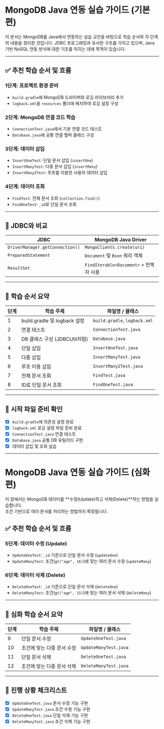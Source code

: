 # MongoDB Java 연동 실습 가이드 (기본편)

이 문서는 MongoDB를 Java에서 연동하는 실습 교안을 바탕으로 학습 순서와 각 단계의 내용을 정리한 것입니다. JDBC 프로그래밍과 유사한 구조를 가지고 있으며, Java 기반 NoSQL 연동 방식에 대한 기초를 익히는 데에 목적이 있습니다.

---

## ✅ 추천 학습 순서 및 흐름

### 1단계: 프로젝트 환경 준비

- `build.gradle`에 MongoDB 드라이버와 로깅 라이브러리 추가
- `logback.xml`을 `resources` 폴더에 배치하여 로깅 설정 구성

### 2단계: MongoDB 연결 코드 학습

- `ConnectionTest.java`에서 기본 연결 코드 테스트
- `Database.java`에 공통 연결 헬퍼 클래스 구성

### 3단계: 데이터 삽입

- `InsertOneTest`: 단일 문서 삽입 (`insertOne`)
- `InsertManyTest`: 다중 문서 삽입 (`insertMany`)
- `InsertMany2Test`: 루프를 이용한 사용자 데이터 삽입

### 4단계: 데이터 조회

- `FindTest`: 전체 문서 조회 (`collection.find()`)
- `FindOneTest`: `_id`로 단일 문서 조회

---

## 🔄 JDBC와 비교

| JDBC                            | MongoDB Java Driver                    |
| ------------------------------- | -------------------------------------- |
| `DriverManager.getConnection()` | `MongoClients.create(uri)`             |
| `PreparedStatement`             | `Document` 및 `Bson` 쿼리 객체         |
| `ResultSet`                     | `FindIterable<Document>` + 반복자 사용 |

---

## 📘 학습 순서 요약

| 단계 | 학습 주제                     | 파일명 / 클래스               |
| ---- | ----------------------------- | ----------------------------- |
| 1    | build.gradle 및 logback 설정  | `build.gradle`, `logback.xml` |
| 2    | 연결 테스트                   | `ConnectionTest.java`         |
| 3    | DB 클래스 구성 (JDBCUtil처럼) | `Database.java`               |
| 4    | 단일 삽입                     | `InsertOneTest.java`          |
| 5    | 다중 삽입                     | `InsertManyTest.java`         |
| 6    | 루프 이용 삽입                | `InsertMany2Test.java`        |
| 7    | 전체 문서 조회                | `FindTest.java`               |
| 8    | ID로 단일 문서 조회           | `FindOneTest.java`            |

---

## 📂 시작 파일 준비 확인

- [x] `build.gradle`에 의존성 설정 완료
- [x] `logback.xml` 로깅 설정 파일 준비 완료
- [x] `ConnectionTest.java` 연결 테스트
- [x] `Database.java` 공통 DB 유틸리티 구현
- [x] 데이터 삽입 및 조회 실습

---

# MongoDB Java 연동 실습 가이드 (심화편)

이 장에서는 MongoDB 데이터를 **수정(Update)하고 삭제(Delete)**하는 방법을 실습합니다.  
조건 기반으로 여러 문서를 처리하는 방법까지 확장됩니다.

## ✅ 추천 학습 순서 및 흐름

### 5단계: 데이터 수정 (Update)

- `UpdateOneTest`: `_id` 기준으로 단일 문서 수정 (`updateOne`)
- `UpdateManyTest`: 조건(`gt("age", 16)`)에 맞는 여러 문서 수정 (`updateMany`)

### 6단계: 데이터 삭제 (Delete)

- `DeleteOneTest`: `_id` 기준으로 단일 문서 삭제 (`deleteOne`)
- `DeleteManyTest`: 조건(`gt("age", 15)`)에 맞는 여러 문서 삭제 (`deleteMany`)

---

## 📘 심화 학습 순서 요약

| 단계 | 학습 주제                  | 파일명 / 클래스       |
| ---- | -------------------------- | --------------------- |
| 9    | 단일 문서 수정             | `UpdateOneTest.java`  |
| 10   | 조건에 맞는 다중 문서 수정 | `UpdateManyTest.java` |
| 11   | 단일 문서 삭제             | `DeleteOneTest.java`  |
| 12   | 조건에 맞는 다중 문서 삭제 | `DeleteManyTest.java` |

---

## 📂 진행 상황 체크리스트

- [x] `UpdateOneTest.java` 문서 수정 기능 구현
- [x] `UpdateManyTest.java` 조건 수정 기능 구현
- [x] `DeleteOneTest.java` 단일 삭제 기능 구현
- [x] `DeleteManyTest.java` 조건 삭제 기능 구현
